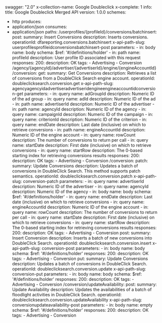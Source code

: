 swagger: "2.0"
x-collection-name: Google Doubleclick
x-complete: 1
info:
  title: Google Doubleclick Merged API
  version: 1.0.0
schemes:
- http
produces:
- application/json
consumes:
- application/json
paths:
  /userprofiles/{profileId}/conversions/batchinsert:
    post:
      summary: Insert Conversions
      description: Inserts conversions.
      operationId: dfareporting.conversions.batchinsert
      x-api-path-slug: userprofilesprofileidconversionsbatchinsert-post
      parameters:
      - in: body
        name: body
        schema:
          $ref: '#/definitions/holder'
      - in: path
        name: profileId
        description: User profile ID associated with this request
      responses:
        200:
          description: OK
      tags:
      - Advertising
      - Conversion
  /agency/{agencyId}/advertiser/{advertiserId}/engine/{engineAccountId}/conversion:
    get:
      summary: Get Conversions
      description: Retrieves a list of conversions from a DoubleClick Search engine
        account.
      operationId: doubleclicksearch.conversion.get
      x-api-path-slug: agencyagencyidadvertiseradvertiseridengineengineaccountidconversion-get
      parameters:
      - in: query
        name: adGroupId
        description: Numeric ID of the ad group
      - in: query
        name: adId
        description: Numeric ID of the ad
      - in: path
        name: advertiserId
        description: Numeric ID of the advertiser
      - in: path
        name: agencyId
        description: Numeric ID of the agency
      - in: query
        name: campaignId
        description: Numeric ID of the campaign
      - in: query
        name: criterionId
        description: Numeric ID of the criterion
      - in: query
        name: endDate
        description: Last date (inclusive) on which to retrieve conversions
      - in: path
        name: engineAccountId
        description: Numeric ID of the engine account
      - in: query
        name: rowCount
        description: The number of conversions to return per call
      - in: query
        name: startDate
        description: First date (inclusive) on which to retrieve conversions
      - in: query
        name: startRow
        description: The 0-based starting index for retrieving conversions results
      responses:
        200:
          description: OK
      tags:
      - Advertising
      - Conversion
  /conversion:
    patch:
      summary: Update Conversions
      description: Updates a batch of conversions in DoubleClick Search. This method
        supports patch semantics.
      operationId: doubleclicksearch.conversion.patch
      x-api-path-slug: conversion-patch
      parameters:
      - in: query
        name: advertiserId
        description: Numeric ID of the advertiser
      - in: query
        name: agencyId
        description: Numeric ID of the agency
      - in: body
        name: body
        schema:
          $ref: '#/definitions/holder'
      - in: query
        name: endDate
        description: Last date (inclusive) on which to retrieve conversions
      - in: query
        name: engineAccountId
        description: Numeric ID of the engine account
      - in: query
        name: rowCount
        description: The number of conversions to return per call
      - in: query
        name: startDate
        description: First date (inclusive) on which to retrieve conversions
      - in: query
        name: startRow
        description: The 0-based starting index for retrieving conversions results
      responses:
        200:
          description: OK
      tags:
      - Advertising
      - Conversion
    post:
      summary: Insert Conversion
      description: Inserts a batch of new conversions into DoubleClick Search.
      operationId: doubleclicksearch.conversion.insert
      x-api-path-slug: conversion-post
      parameters:
      - in: body
        name: body
        schema:
          $ref: '#/definitions/holder'
      responses:
        200:
          description: OK
      tags:
      - Advertising
      - Conversion
    put:
      summary: Update Conversions
      description: Updates a batch of conversions in DoubleClick Search.
      operationId: doubleclicksearch.conversion.update
      x-api-path-slug: conversion-put
      parameters:
      - in: body
        name: body
        schema:
          $ref: '#/definitions/holder'
      responses:
        200:
          description: OK
      tags:
      - Advertising
      - Conversion
  /conversion/updateAvailability:
    post:
      summary: Update Availability
      description: Updates the availabilities of a batch of floodlight activities
        in DoubleClick Search.
      operationId: doubleclicksearch.conversion.updateAvailability
      x-api-path-slug: conversionupdateavailability-post
      parameters:
      - in: body
        name: empty
        schema:
          $ref: '#/definitions/holder'
      responses:
        200:
          description: OK
      tags:
      - Advertising
      - Conversion